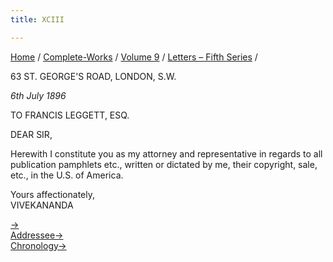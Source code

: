```yaml
---
title: XCIII

---
```



[Home](../../../index.htm) / [Complete-Works](../../complete_works.htm)
/ [Volume 9](../volume_9_contents.htm) / [Letters – Fifth
Series](letters_fifth_series_contents.htm) /



63 ST. GEORGE'S ROAD, LONDON, S.W.

*6th July 1896*

TO FRANCIS LEGGETT, ESQ.

DEAR SIR,

Herewith I constitute you as my attorney and representative in regards
to all publication pamphlets etc., written or dictated by me, their
copyright, sale, etc., in the U.S. of America.

Yours affectionately,  
VIVEKANANDA

[→](094_mrs_bull.htm)  
[Addressee→](../../volume_6/epistles_second_series/119_frankincense.htm)  
[Chronology→](094_mrs_bull.htm)


